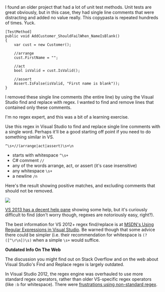 <!--{PublishedOn:"05-Mar-2015",Title:"Removing single lines of comments using Visual Studio find/replace regex",Intro:"I wanted to remove the entire comment line in a handful of unit test classes."}-->

I found an older project that had a lot of unit test methods. Unit tests are great obviously, but in this case, they had single line comments that were distracting and added no value really. This copypasta is repeated hundreds of times. Yuck.

    [TestMethod]
    public void AddCustomer_ShouldFailWhen_NameIsBlank()
    {
        var cust = new Customer();

        //arrange           
        cust.FirstName = "";

        //act 
        bool isValid = cust.IsValid();

        //assert
        Assert.IsFalse(isValid, "First name is blank"));
    }

I removed these single line comments (the entire line) by using the Visual Studio find and replace with regex. I wanted to find and remove lines that contained only these comments.

I'm no regex expert, and this was a bit of a learning exercise.

Use this regex in Visual Studio to find and replace single line comments with a single word. Perhaps it'll be a good starting off point if you need to do something similar in VS.

	^\s+//(arrange|act|assert)\s+\n	

- starts with whitespace `^\s+`
- C# comment `//`
- any of the words arrange, act, or assert (it's case insensitive) 
- any whitespace `\s+`
- a newline `/n`

Here's the result showing positive matches, and excluding comments that should not be removed.

![](http://i.imgur.com/I508AFw.png)

[VS 2013 has a decent help pane](http://i.imgur.com/K2gr3lZ.png) showing some help, but it's curiously difficult to find (don't worry though, regexes are notoriously easy, right?).

The best information for VS 2012+ regex find/replace is at [MSDN's Using Regular Expressions in Visual Studio](https://msdn.microsoft.com/en-us/library/2k3te2cs.aspx). Be warned though that some advice there could be simpler (i.e. their recommendation for whitespace is `(?([^\r\n])\s)` when a simple `\s+` would suffice. 

**Outdated Info On The Web**

The discussion you might find out on Stack Overflow and on the web about Visual Studio's Find and Replace regex is largely outdated.

In Visual Studio 2012, the regex engine was overhauled to use more standard regex operators, rather than older VS-specific regex operators (like `:b` for whitespace). There were [frustrations using non-standard regex](http://blog.codinghorror.com/the-visual-studio-ide-and-regular-expressions/).



